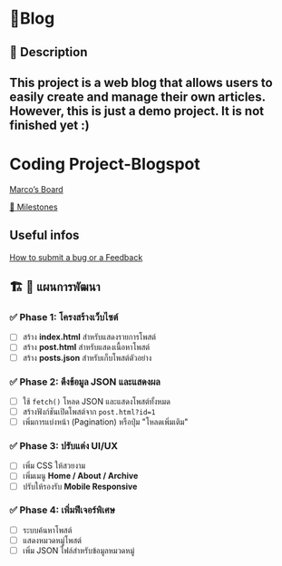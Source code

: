 # 📕Blog
## 📢 Description
 This project is a web blog that allows users to easily create and manage their own articles. However, this is just a demo project. It is not finished yet :)
 ---------------------------------------------------------------------------------------------------------------------------------------------------
 # Coding Project-Blogspot

[Marco’s Board](Marco%E2%80%99s%20Board%201bae0364bfc38100a7dccc77e3e8df6c.csv)

[💎 Milestones](%F0%9F%92%8E%20Milestones%201bae0364bfc381849d79de7654cb52f1.csv)

## Useful infos

[How to submit a bug or a Feedback](https://www.notion.so/How-to-submit-a-bug-or-a-Feedback-1bae0364bfc38119a87be42acee3ddd5?pvs=21)

## 🏗 **📌 แผนการพัฒนา**

### ✅ **Phase 1: โครงสร้างเว็บไซต์**

- [ ]  สร้าง **index.html** สำหรับแสดงรายการโพสต์
- [ ]  สร้าง **post.html** สำหรับแสดงเนื้อหาโพสต์
- [ ]  สร้าง **posts.json** สำหรับเก็บโพสต์ตัวอย่าง

### ✅ **Phase 2: ดึงข้อมูล JSON และแสดงผล**

- [ ]  ใช้ `fetch()` โหลด JSON และแสดงโพสต์ทั้งหมด
- [ ]  สร้างฟังก์ชันเปิดโพสต์จาก `post.html?id=1`
- [ ]  เพิ่มการแบ่งหน้า (Pagination) หรือปุ่ม "โหลดเพิ่มเติม"

### ✅ **Phase 3: ปรับแต่ง UI/UX**

- [ ]  เพิ่ม CSS ให้สวยงาม
- [ ]  เพิ่มเมนู **Home / About / Archive**
- [ ]  ปรับให้รองรับ **Mobile Responsive**

### ✅ **Phase 4: เพิ่มฟีเจอร์พิเศษ**

- [ ]  ระบบค้นหาโพสต์
- [ ]  แสดงหมวดหมู่โพสต์
- [ ]  เพิ่ม JSON ไฟล์สำหรับข้อมูลหมวดหมู่
